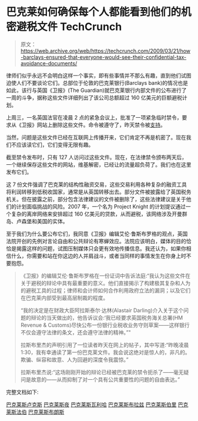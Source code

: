 # 巴克莱如何确保每个人都能看到他们的机密避税文件 TechCrunch

> 原文：<https://web.archive.org/web/https://techcrunch.com/2009/03/21/how-barclays-ensured-that-everyone-would-see-their-confidential-tax-avoidance-documents/>

律师们似乎永远不会明白这样一个事实，即有些事情并不那么有趣，直到他们试图迫使人们不要谈论它们。总部位于伦敦的巴克莱银行(Barclays bank)的情况也是如此，该行与英国《卫报》(The Guardian)就巴克莱银行内部文件的公布进行了一周的斗争，据称这些文件详细列出了该公司总额超过 160 亿美元的巨额避税计划。

上周三，一名英国法官在凌晨 2 点的紧急会议上，批准了一项紧急临时禁令，要求从《卫报》网站上删除这些文件。命令被遵守了，昨天禁令被[支持](https://web.archive.org/web/20221210070114/http://www.guardian.co.uk/business/2009/mar/20/judge-upholds-barclays-tax-gag)。

当然，问题是这些文件已经在互联网上传播开来，它们肯定不再是机密了。现在我们不应该读它们，它们变得无限有趣。

截至禁令发布时，只有 127 人访问过这些文件。现在，在法律禁令颁布两天后，一个继续保存这些文件的网站，维基解密，已经让的流量超负荷了。我们也在这里发布它们。

这 7 份文件强调了巴克莱的结构性融资交易，这些交易利用各种复杂的融资工具将利润转移到低税收国家，通常是从英国转移出去。部分文件被披露给了英国税务机关。但在披露之前，部分包含法律建议的文件被删除了，这些法律建议是关于他们的计划面临挑战的风险。2007 年，一个名为 Project Knight 的计划提议通过一个复杂的离岸网络来安排超过 160 亿美元的贷款，从而避税，该网络涉及开曼群岛、卢森堡和美国的实体。

至于我们为什么要公布它们，我同意《卫报》编辑艾伦·鲁斯布罗格的观点，英国法院开创的先例对言论自由和公共辩论有寒蝉效应。法院应该明白，媒体的目的恰恰是揭露这样的问题，试图压制媒体只会更有效地传播信息。我还认为，如果你相信什么，你需要和站在你这边的人并肩战斗，或者当同样的事情发生在你身上时不要抱怨。

> 《卫报》的编辑艾伦·鲁斯布罗格在一份证词中告诉法庭:“我认为这些文件在关于避税的辩论中具有最重要的意义。他们直接揭示了构建极其复杂和人为的避税工具的过程；律师和会计师如何合作利用政府立法的漏洞；以及它们在巴克莱内部受到最高层制裁的程度。
> 
> “我的决定是在财政大臣阿拉斯泰尔·达林(Alastair Darling)介入关于这个问题的辩论的当天做出的，他告诉议会:‘我已经要求英国税务海关总署(HM Revenue & Customs)尽快公布一份银行业税收业务守则草案——这样银行不仅会遵守法律的条文，还会遵守法律的精神。”"
> 
> 拉斯布里杰的声明引用了一位读者昨天在网上的帖子，其中写道:“昨晚凌晨 1:30，我有幸通读了第一份巴克莱文件。我会说这绝对是惊人的，非凡的。欺骗、纵容和故意、人为回避的深度令我震惊。”
> 
> 拉斯布里杰说:“这场刚刚开始的辩论已经被巴克莱的禁令扼杀了——毫无疑问是故意的——从而抑制了对一个具有公共重要性的问题的自由表达。”

完整文档如下:

[巴克莱斯卢克斯](https://web.archive.org/web/20221210070114/http://www.docstoc.com/docs/5046488/BarclaysLux)
[巴克莱斯夜](https://web.archive.org/web/20221210070114/http://www.docstoc.com/docs/5046489/BarclaysKnight)
[巴克莱斯瓦利哈](https://web.archive.org/web/20221210070114/http://www.docstoc.com/docs/5046490/BarclaysValiha)
[巴克莱斯布拉兹](https://web.archive.org/web/20221210070114/http://www.docstoc.com/docs/5046491/BarclaysBrazil)
[巴克莱斯伯里](https://web.archive.org/web/20221210070114/http://www.docstoc.com/docs/5046492/BarclaysBerry)
[巴克莱斯法伯](https://web.archive.org/web/20221210070114/http://www.docstoc.com/docs/5046493/BarclaysFaber)
[巴克莱斯布朗斯](https://web.archive.org/web/20221210070114/http://www.docstoc.com/docs/5046494/BarclaysBrontos)